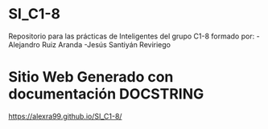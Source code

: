 # SI_C1-8
Repositorio para las prácticas de Inteligentes del grupo C1-8 formado por:
  -Alejandro Ruiz Aranda 
  -Jesús Santiyán Reviriego
# Sitio Web Generado con documentación DOCSTRING
  https://alexra99.github.io/SI_C1-8/
